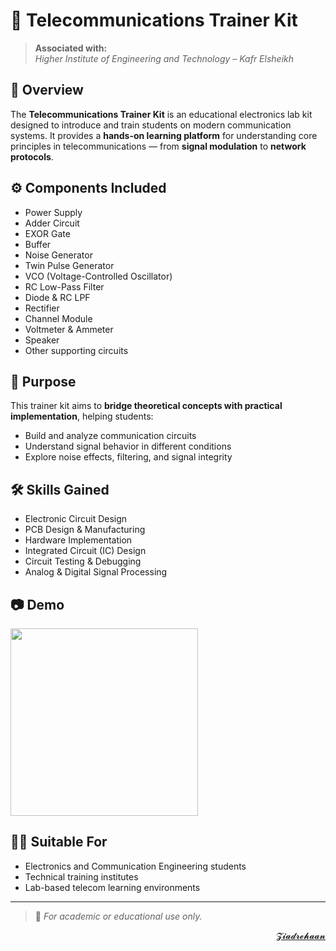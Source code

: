 # 📡 Telecommunications Trainer Kit

> **Associated with:**  
> *Higher Institute of Engineering and Technology – Kafr Elsheikh*

## 📘 Overview
The **Telecommunications Trainer Kit** is an educational electronics lab kit designed to introduce and train students on modern communication systems. It provides a **hands-on learning platform** for understanding core principles in telecommunications — from **signal modulation** to **network protocols**.

## ⚙️ Components Included
- Power Supply  
- Adder Circuit  
- EXOR Gate  
- Buffer  
- Noise Generator  
- Twin Pulse Generator  
- VCO (Voltage-Controlled Oscillator)  
- RC Low-Pass Filter  
- Diode & RC LPF  
- Rectifier  
- Channel Module  
- Voltmeter & Ammeter  
- Speaker  
- Other supporting circuits

## 🎯 Purpose
This trainer kit aims to **bridge theoretical concepts with practical implementation**, helping students:
- Build and analyze communication circuits  
- Understand signal behavior in different conditions  
- Explore noise effects, filtering, and signal integrity

## 🛠️ Skills Gained
- Electronic Circuit Design  
- PCB Design & Manufacturing  
- Hardware Implementation  
- Integrated Circuit (IC) Design  
- Circuit Testing & Debugging  
- Analog & Digital Signal Processing

## 📷 Demo

 <img src="https://i.postimg.cc/wTg9ZHMM/Gemini-Generated-Image-v5iwvjv5iwvjv5iw.png" width="300" />

## 👨‍🏫 Suitable For
- Electronics and Communication Engineering students  
- Technical training institutes  
- Lab-based telecom learning environments

---

> 📎 *For academic or educational use only.*

<div align="right">
<a href="mailto:zezorehan938@gmail.com">𝓩𝓲𝓪𝓭𝓻𝓮𝓱𝓪𝓪𝓷</a>
</div>
